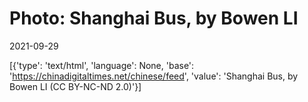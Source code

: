 # Photo: Shanghai Bus, by Bowen LI

2021-09-29

[{'type': 'text/html', 'language': None, 'base': 'https://chinadigitaltimes.net/chinese/feed', 'value': 'Shanghai Bus, by Bowen LI (CC BY-NC-ND 2.0)'}]